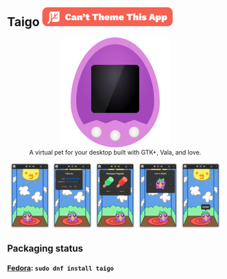 <h1> Taigo <img src="https://raw.githubusercontent.com/Appadeia/taigo/master/notheming.svg?sanitize=true" alt="Can't Theme This App"/> </h1>
<p align="center">
  <img src="https://raw.githubusercontent.com/Appadeia/taigo/master/data/me.appadeia.Taigo.svg?sanitize=true" alt="Taigo"/>
  <br>
  A virtual pet for your desktop built with GTK+, Vala, and love.
</p>

<p align="center">
  <img width="19%" src="https://github.com/Appadeia/taigo/raw/master/data/screenshots/home.png" />  
  <img width="19%" src="https://github.com/Appadeia/taigo/raw/master/data/screenshots/status.png" />  
  <img width="19%" src="https://github.com/Appadeia/taigo/raw/master/data/screenshots/food.png" />  
  <img width="19%" src="https://github.com/Appadeia/taigo/raw/master/data/screenshots/left-or-right.png" />  
  <img width="19%" src="https://github.com/Appadeia/taigo/raw/master/data/screenshots/complaining.png" />  
</p>

## Packaging status

### [Fedora](https://src.fedoraproject.org/rpms/taigo/): `sudo dnf install taigo`
